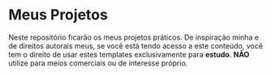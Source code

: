 # Meus Projetos
Neste repositório ficarão os meus projetos práticos. De inspiração minha e de direitos autorais meus, se você está tendo acesso a este conteúdo, você tem o direito de usar estes templates exclusivamente para **estudo**. **NÃO** utilize para meios comerciais ou de interesse próprio.